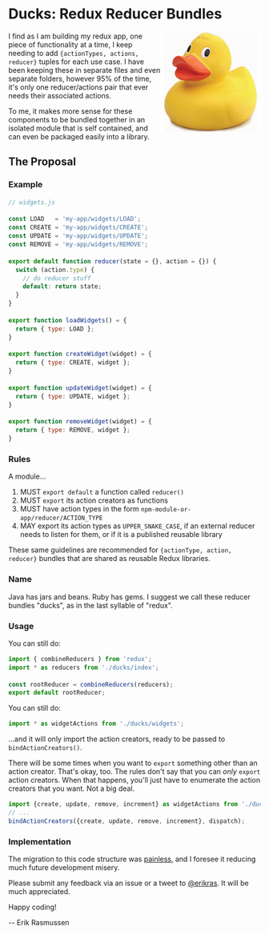 # Ducks: Redux Reducer Bundles

<img src="duck.jpg" align="right"/>

I find as I am building my redux app, one piece of functionality at a time, I keep needing to add  `{actionTypes, actions, reducer}` tuples for each use case. I have been keeping these in separate files and even separate folders, however 95% of the time, it's only one reducer/actions pair that ever needs their associated actions.

To me, it makes more sense for these components to be bundled together in an isolated module that is self contained, and can even be packaged easily into a library.

## The Proposal

### Example

```javascript
// widgets.js

const LOAD   = 'my-app/widgets/LOAD';
const CREATE = 'my-app/widgets/CREATE';
const UPDATE = 'my-app/widgets/UPDATE';
const REMOVE = 'my-app/widgets/REMOVE';

export default function reducer(state = {}, action = {}) {
  switch (action.type) {
    // do reducer stuff
    default: return state;
  }
}

export function loadWidgets() = {
  return { type: LOAD };
}

export function createWidget(widget) = {
  return { type: CREATE, widget };
}

export function updateWidget(widget) = {
  return { type: UPDATE, widget };
}

export function removeWidget(widget) = {
  return { type: REMOVE, widget };
}
```
### Rules

A module...

1. MUST `export default` a function called `reducer()`
2. MUST `export` its action creators as functions
3. MUST have action types in the form `npm-module-or-app/reducer/ACTION_TYPE`
3. MAY export its action types as `UPPER_SNAKE_CASE`, if an external reducer needs to listen for them, or if it is a published reusable library

These same guidelines are recommended for `{actionType, action, reducer}` bundles that are shared as reusable Redux libraries.

### Name

Java has jars and beans. Ruby has gems. I suggest we call these reducer bundles "ducks", as in the last syllable of "redux".

### Usage

You can still do:

```javascript
import { combineReducers } from 'redux';
import * as reducers from './ducks/index';

const rootReducer = combineReducers(reducers);
export default rootReducer;
```

You can still do:

```javascript
import * as widgetActions from './ducks/widgets';
```
...and it will only import the action creators, ready to be passed to `bindActionCreators()`.

There will be some times when you want to `export` something other than an action creator. That's okay, too. The rules don't say that you can *only* `export` action creators. When that happens, you'll just have to enumerate the action creators that you want. Not a big deal.

```javascript
import {create, update, remove, increment} as widgetActions from './ducks/widgets';
// ...
bindActionCreators({create, update, remove, increment}, dispatch);
```

### Implementation

The migration to this code structure was [painless](https://github.com/erikras/react-redux-universal-hot-example/commit/3fdf194683abb7c40f3cb7969fd1f8aa6a4f9c57), and I foresee it reducing much future development misery.

Please submit any feedback via an issue or a tweet to [@erikras](https://twitter.com/erikras). It will be much appreciated.

Happy coding!

-- Erik Rasmussen
